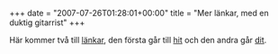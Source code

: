 +++
date = "2007-07-26T01:28:01+00:00"
title = "Mer länkar, med en duktig gitarrist"
+++

Här kommer två till [länkar][1], den första går till [hit][2] och den andra går [dit][3].

<small></small>

 [1]: http://junkpile.se/~s/wp/2007/07/en-del-lankar/
 [2]: http://googlesystem.blogspot.com/2007/07/absurd-phone-call.html
 [3]: http://www.skrattamera.se/226/duktig-gitarrist/

